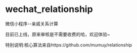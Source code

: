 # wechat_relationship
微信小程序--亲戚关系计算

目前已上线，原来审核是不需要收费的哈，欢迎体验~


特别说明:核心算法来自https://github.com/mumuy/relationship
